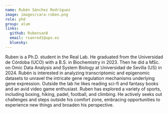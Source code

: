 ```yaml
---
name: Rubén Sánchez Rodríguez
image: images/cara-ruben.png
role: phd
group: alum
links:
  github: Rubensan8
  email: rsanrod1@upo.es
  bluesky:
---
```


Ruben is a Ph.D. student in the Real Lab. He graduated from the Universidad de Córdoba (UCO) with a B.S. in Biochemistry in 2023. Then he did a MSc. on Omic Data Analysis and System Biology at Universidad de Sevilla (US) in 2024. Rubén is interested in analyzing transcriptomic and epigenomic datasets to unravel the intricate gene regulation mechanisms underlying gene expression. Outside the lab he likes reading sci-fi and fantasy books and an avid video game enthusiast. Ruben has explored a variety of sports, including boxing, hiking, padel, football, and climbing. He actively seeks out challenges and steps outside his comfort zone, embracing opportunities to experience new things and broaden his perspective.

